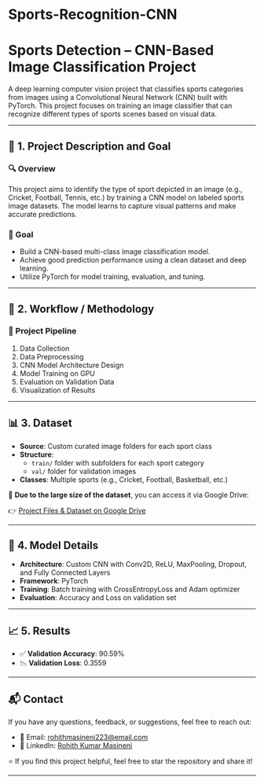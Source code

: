 # Sports-Recognition-CNN

# Sports Detection – CNN-Based Image Classification Project

A deep learning computer vision project that classifies sports categories from images using a Convolutional Neural Network (CNN) built with PyTorch. This project focuses on training an image classifier that can recognize different types of sports scenes based on visual data.

---

## 📌 1. Project Description and Goal

### 🔍 Overview
This project aims to identify the type of sport depicted in an image (e.g., Cricket, Football, Tennis, etc.) by training a CNN model on labeled sports image datasets. The model learns to capture visual patterns and make accurate predictions.

### 🎯 Goal
- Build a CNN-based multi-class image classification model.
- Achieve good prediction performance using a clean dataset and deep learning.
- Utilize PyTorch for model training, evaluation, and tuning.

---

## 🧩 2. Workflow / Methodology

### 🔄 Project Pipeline
1. Data Collection
2. Data Preprocessing
3. CNN Model Architecture Design
4. Model Training on GPU
5. Evaluation on Validation Data
6. Visualization of Results

---

## 📊 3. Dataset

- **Source**: Custom curated image folders for each sport class
- **Structure**: 
  - `train/` folder with subfolders for each sport category
  - `val/` folder for validation images
- **Classes**: Multiple sports (e.g., Cricket, Football, Basketball, etc.)

📁 **Due to the large size of the dataset**, you can access it via Google Drive:

👉 [Project Files & Dataset on Google Drive](https://drive.google.com/drive/u/2/folders/1b857du_v7iSHsNxaZdDVv63rBDyKjI7n)

---

## 🧠 4. Model Details

- **Architecture**: Custom CNN with Conv2D, ReLU, MaxPooling, Dropout, and Fully Connected Layers
- **Framework**: PyTorch
- **Training**: Batch training with CrossEntropyLoss and Adam optimizer
- **Evaluation**: Accuracy and Loss on validation set

---

## 📈 5. Results

- ✅ **Validation Accuracy**: 90.59%
- 📉 **Validation Loss**: 0.3559

---

## 📬 Contact

If you have any questions, feedback, or suggestions, feel free to reach out:

- 📧 Email: rohithmasineni223@email.com
- 🔗 LinkedIn: [Rohith Kumar Masineni](https://www.linkedin.com/in/rohith-kumar-masineni)

⭐ If you find this project helpful, feel free to star the repository and share it!

---

